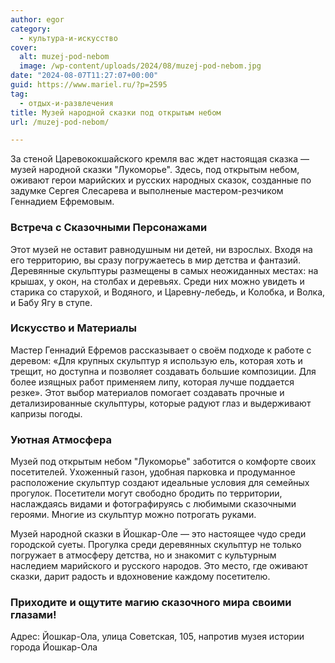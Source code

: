 ```yaml
---
author: egor
category:
  - культура-и-искусство
cover:
  alt: muzej-pod-nebom
  image: /wp-content/uploads/2024/08/muzej-pod-nebom.jpg
date: "2024-08-07T11:27:07+00:00"
guid: https://www.mariel.ru/?p=2595
tag:
  - отдых-и-развлечения
title: Музей народной сказки под открытым небом
url: /muzej-pod-nebom/

---
```

За стеной Царевококшайского кремля вас ждет настоящая сказка — музей народной сказки "Лукоморье". Здесь, под открытым небом, оживают герои марийских и русских народных сказок, созданные по задумке Сергея Слесарева и выполненые мастером-резчиком Геннадием Ефремовым.

### Встреча с Сказочными Персонажами

Этот музей не оставит равнодушным ни детей, ни взрослых. Входя на его территорию, вы сразу погружаетесь в мир детства и фантазий. Деревянные скульптуры размещены в самых неожиданных местах: на крышах, у окон, на столбах и деревьях. Среди них можно увидеть и старика со старухой, и Водяного, и Царевну-лебедь, и Колобка, и Волка, и Бабу Ягу в ступе.

### Искусство и Материалы

Мастер Геннадий Ефремов рассказывает о своём подходе к работе с деревом: «Для крупных скульптур я использую ель, которая хоть и трещит, но доступна и позволяет создавать большие композиции. Для более изящных работ применяем липу, которая лучше поддается резке». Этот выбор материалов помогает создавать прочные и детализированные скульптуры, которые радуют глаз и выдерживают капризы погоды.

### Уютная Атмосфера

Музей под открытым небом "Лукоморье" заботится о комфорте своих посетителей. Ухоженный газон, удобная парковка и продуманное расположение скульптур создают идеальные условия для семейных прогулок. Посетители могут свободно бродить по территории, наслаждаясь видами и фотографируясь с любимыми сказочными героями. Многие из скульптур можно потрогать руками.

Музей народной сказки в Йошкар-Оле — это настоящее чудо среди городской суеты. Прогулка среди деревянных скульптур не только погружает в атмосферу детства, но и знакомит с культурным наследием марийского и русского народов. Это место, где оживают сказки, дарит радость и вдохновение каждому посетителю.

### Приходите и ощутите магию сказочного мира своими глазами!

Адрес: Йошкар-Ола, улица Советская, 105, напротив музея истории города Йошкар-Ола
